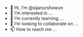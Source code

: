 - 👋 Hi, I’m @sijanurshowun
- 👀 I’m interested in ...
- 🌱 I’m currently learning ...
- 💞️ I’m looking to collaborate on ...
- 📫 How to reach me ...

<!---
sijanurshowun/sijanurshowun is a ✨ special ✨ repository because its `README.md` (this file) appears on your GitHub profile.
You can click the Preview link to take a look at your changes.
--->
